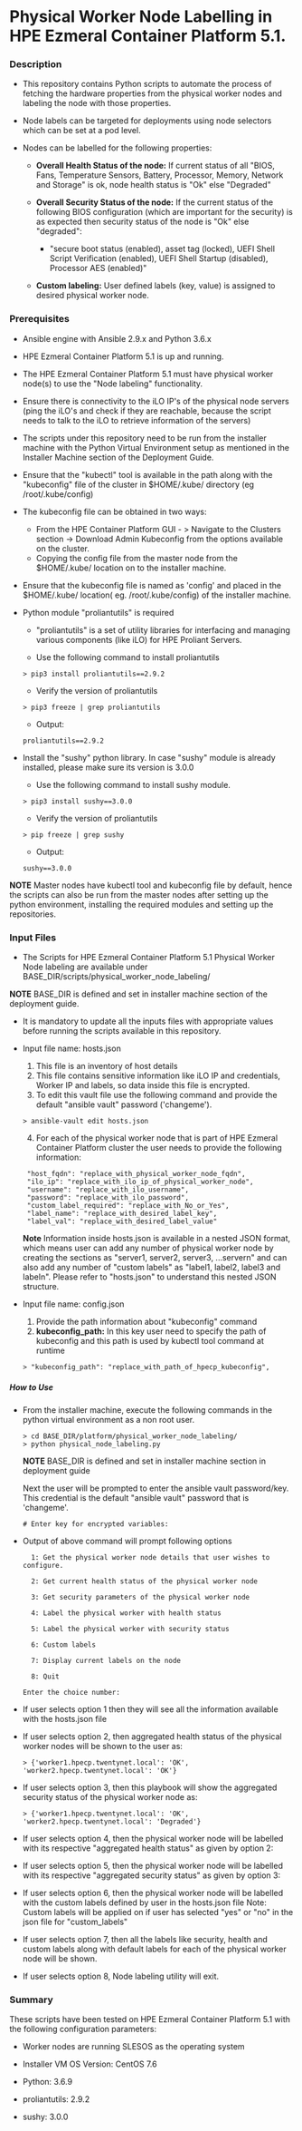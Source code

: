 # Physical Worker Node Labelling in HPE Ezmeral Container Platform 5.1.

### Description

- This repository contains Python scripts to automate the process of fetching the hardware properties from the physical worker nodes and labeling the node with those properties.

- Node labels can be targeted for deployments using node selectors which can be set at a pod level. 

- Nodes can be labelled for the following properties:
  - **Overall Health Status of the node:** If current status of all "BIOS, Fans, Temperature Sensors, Battery, Processor, Memory, Network and Storage" is ok, node health status is "Ok" else "Degraded"

  - **Overall Security Status of the node:** If the current status of the following BIOS configuration (which are important for the security) is as expected then security status of the node is "Ok" else "degraded":
    - "secure boot status (enabled), asset tag (locked), UEFI Shell Script Verification (enabled), UEFI Shell Startup (disabled), Processor AES (enabled)"

  - **Custom labeling:** User defined labels (key, value) is assigned to desired physical worker node.

### Prerequisites
 
 - Ansible engine with Ansible 2.9.x and Python  3.6.x

 - HPE Ezmeral Container Platform 5.1 is up and running. 

 - The HPE Ezmeral Container Platform 5.1 must have physical worker node(s) to use the "Node labeling" functionality.

 - Ensure there is connectivity to the iLO IP's of the physical node servers (ping the iLO's and check if they are reachable, because the script needs to talk to the iLO to retrieve information of the servers)
 
 - The scripts under this repository need to be run from the installer machine with the Python Virtual Environment setup as mentioned in the Installer Machine section of the Deployment Guide.
 
 - Ensure that the "kubectl" tool is available in the path along with the "kubeconfig" file of the cluster in $HOME/.kube/ directory (eg /root/.kube/config)

 - The kubeconfig file can be obtained in two ways:
   - From the HPE Container Platform GUI - > Navigate to the Clusters section -> Download Admin Kubeconfig from the options available on the cluster.
   - Copying the config file from the master node from the $HOME/.kube/ location on to the installer machine.

 - Ensure that the kubeconfig file is named as 'config' and placed in the $HOME/.kube/ location( eg. /root/.kube/config) of the installer machine.

 - Python module "proliantutils" is required
   - "proliantutils" is a set of utility libraries for interfacing and managing various components (like iLO) for HPE Proliant Servers.
	 
   - Use the following command to install proliantutils
    ```
    > pip3 install proliantutils==2.9.2
    ```
  
   - Verify the version of proliantutils
    ```
    > pip3 freeze | grep proliantutils
    ```
     
   - Output:
    ```
	proliantutils==2.9.2
	  ```
 
 - Install the "sushy" python library. In case "sushy" module is already installed, please make sure its version is 3.0.0
   - Use the following command to install sushy module. 
	```
    > pip3 install sushy==3.0.0
    ```
  
   - Verify the version of proliantutils
    ```
    > pip freeze | grep sushy
    ```
     
   - Output:
    ```
	sushy==3.0.0
	```
 **NOTE** 
 Master nodes have kubectl tool and kubeconfig file by default, hence the scripts can also be run from the master nodes after setting up the python environment, installing the required modules and setting up the repositories.


### Input Files
 - The Scripts for HPE Ezmeral Container Platform 5.1 Physical Worker Node labeling are available under BASE_DIR/scripts/physical_worker_node_labeling/

**NOTE** BASE_DIR is defined and set in installer machine section of the deployment guide. 

 - It is mandatory to update all the inputs  files with appropriate values before running the scripts available in this repository.
	
- Input file name: hosts.json
	1. This file is an inventory of host details
	2. This file contains sensitive information like iLO IP and credentials, Worker IP and labels, so data inside this file is encrypted.
	3. To edit this vault file use the following command and provide the default "ansible vault" password ('changeme').
    ```
    > ansible-vault edit hosts.json
    ```
		
	4. For each of the physical worker node that is part of HPE Ezmeral Container Platform cluster the user needs to provide the following information: 
	```	
	 "host_fqdn": "replace_with_physical_worker_node_fqdn",
     "ilo_ip": "replace_with_ilo_ip_of_physical_worker_node",
     "username": "replace_with_ilo_username",
     "password": "replace_with_ilo_password",
     "custom_label_required": "replace_with_No_or_Yes",
     "label_name": "replace_with_desired_label_key",
     "label_val": "replace_with_desired_label_value"
    ```
		
	**Note** Information inside hosts.json is available in a nested JSON format, which means user can add any number of physical worker node by creating the sections as "server1, server2, server3, ...servern" and can also add any number of "custom labels" as "label1, label2, label3 and labeln". Please refer to "hosts.json" to understand this nested JSON structure.
	
- Input file name: config.json
	1. Provide the path information about "kubeconfig" command
	2. **kubeconfig_path:** In this key user need to specify the path of kubeconfig and this path is used by kubectl tool command at runtime
    ```
	> "kubeconfig_path": "replace_with_path_of_hpecp_kubeconfig",
	```
##### How to Use

- From the installer machine, execute the following commands in the python virtual environment as a non root user.
    ```
    > cd BASE_DIR/platform/physical_worker_node_labeling/
    > python physical_node_labeling.py
    ```
	**NOTE** BASE_DIR is defined and set in installer machine section in deployment guide
	
	Next the user will be prompted to enter the ansible vault password/key. This credential is the default "ansible vault" password that is 'changeme'.
    ```
	# Enter key for encrypted variables:
	```

- Output of above command will prompt following options
  ```
	1: Get the physical worker node details that user wishes to configure.

	2: Get current health status of the physical worker node

	3: Get security parameters of the physical worker node

	4: Label the physical worker with health status

	5: Label the physical worker with security status

	6: Custom labels

	7: Display current labels on the node

	8: Quit

  Enter the choice number:
  ```

- If user selects option 1 then they will see all the information available with the hosts.json file

- If user selects option 2, then aggregated health status of the physical worker nodes will be shown to the user as:
  ```
  > {'worker1.hpecp.twentynet.local': 'OK', 'worker2.hpecp.twentynet.local': 'OK'}
  ```

- If user selects option 3, then this playbook will show the aggregated security status of the physical worker node as:
  ```
  > {'worker1.hpecp.twentynet.local': 'OK', 'worker2.hpecp.twentynet.local': 'Degraded'}
  ```

- If user selects option 4, then the physical worker node will be labelled with its respective "aggregated health status" as given by option 2:

- If user selects option 5, then the physical worker node will be labelled with its respective "aggregated security status" as given by option 3:

- If user selects option 6, then the physical worker node will be labelled with the custom labels defined by user in the hosts.json file
  Note: Custom labels will be applied on if user has selected "yes" or "no" in the json file for "custom_labels"

- If user selects option 7, then all the labels like security, health and custom labels along with default labels for each of the physical worker node will be shown.

- If user selects option 8, Node labeling utility will exit.



### Summary

These scripts have been tested on HPE Ezmeral Container Platform 5.1 with the following configuration parameters:

- Worker nodes are running SLESOS as the operating system

- Installer VM OS Version: CentOS 7.6

- Python: 3.6.9 

- proliantutils: 2.9.2

- sushy: 3.0.0